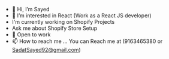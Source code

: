 - 👋 Hi, I’m Sayed
- 👀 I’m interested in React (Work as a React JS developer)
- I'm currently working on Shopify Projects
- Ask me about Shopify Store Setup
- 🌱 Open to work
- 📫 How to reach me ... You can Reach me at (9163465380 or SadatSayed92@gmail.com)

<!---
Sayed24/Sayed24 is a ✨ special ✨ repository because its `README.md` (this file) appears on your GitHub profile.
You can click the Preview link to take a look at your changes.
--->
